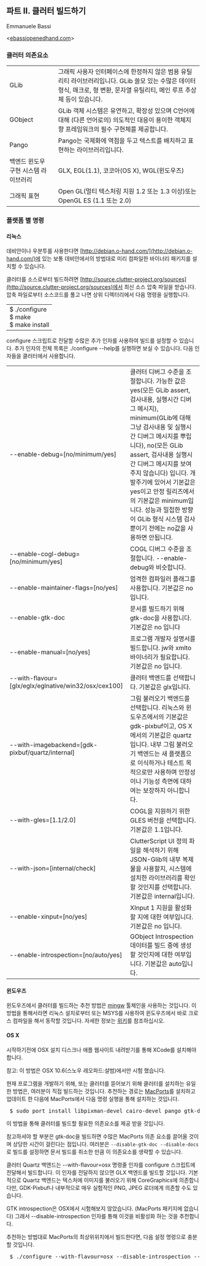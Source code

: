 ## 파트 II. 클러터 빌드하기 ##

Emmanuele Bassi

 &lt;[ebassiopenedhand.com](http://ebassiopenedhand.com)&gt;

### 클러터 의존요소 ###

<table border="0">
	<tr><td> GLib                 </td><td> 그래픽 사용자 인터페이스에 한정하지 않은 범용 유틸리티 라이브러리입니다. GLib 쓸모 있는 수많은 데이터 형식, 매크로, 형 변환, 문자열 유틸리티, 메인 루프 추상체 등이 있습니다. </td></tr>
	<tr><td> GObject              </td><td> GLib 객체 시스템은 유연하고, 확장성 있으며 C언어에 대해 (다른 언어로의) 의도적인 대응이 용이한 객체지향 프레임워크의 필수 구현체를 제공합니다.                    </td></tr>
	<tr><td> Pango                </td><td> Pango는 국제화에 역점을 두고 텍스트를 배치하고 표현하는 라이브러리입니다.                                                             </td></tr>
	<tr><td> 백엔드 윈도우 구현 시스템 라이브러리 </td><td> GLX, EGL(1.1), 코코아(OS X), WGL(윈도우즈)                                                                     </td></tr>
	<tr><td> 그래픽 표현               </td><td> Open GL(멀티 텍스처링 지원 1.2 또는 1.3 이상)또는 OpenGL ES (1.1 또는 2.0)                                            </td></tr>
</table>

### 플랫폼 별 명령 ###

#### 리눅스 ####

데비안이나 우분투를 사용한다면 [http://debian.o-hand.com/](http://debian.o-hand.com/)에 있는 보통 데비안에서의 방법대로 미리 컴파일한 바이너리 패키지를 설치할 수 있습니다.

클러터를 소스로부터 빌드하려면 [http://source.clutter-project.org/sources](http://source.clutter-project.org/sources)에서 최신 소스 압축 파일을 받습니다. 압축 파일로부터 소스코드를 풀고 나면 상위 디렉터리에서 다음 명령을 실행합니다.

<table border="0">
<tr><td>$ ./configure<br/>
 $ make<br/>
 $ make install</td></tr>
 </table>


configure 스크립트로 전달할 수많은 추가 인자를 사용하여 빌드를 설정할 수 있습니다. 추가 인자의 전체 목록은 ./configure --help를 실행하면 보실 수 있습니다. 다음 인자들을 클러터에서 사용합니다.


<table border="0">
	<tr><td> --enable-debug=[no/minimum/yes]                      </td><td> 클러터 디버그 수준을 조절합니다. 가능한 값은 yes(모든 GLib assert, 검사내용, 실행시간 디버그 메시지), minimum(GLib에 대해 그냥 검사내용 및 실행시간 디버그 메시지를 뿌립니다), no(모든 GLib assert, 검사내용 실행시간 디버그 메시지를 보여주지 않습니다) 입니다. 개발주기에 있어서 기본값은 yes이고 안정 릴리즈에서의 기본값은 minimum입니다. 성능과 밀접한 방향이 GLib 형식 시스템 검사 뿐이기 전에는 no값을 사용하면 안됩니다. </td></tr>
	<tr><td> --enable-cogl-debug=[no/minimum/yes]                 </td><td> COGL 디버그 수준을 조절합니다. --enable-debug와 비슷합니다.                                                                                                                                                                                                                                  </td></tr>
	<tr><td> --enable-maintainer-flags=[no/yes]                   </td><td> 엄격한 컴파일러 플래그를 사용합니다. 기본값은 no 입니다.                                                                                                                                                                                                                                           </td></tr>
	<tr><td> --enable-gtk-doc                                     </td><td> 문서를 빌드하기 위해 gtk-doc을 사용합니다. 기본값은 no 입니다                                                                                                                                                                                                                                     </td></tr>
	<tr><td> --enable-manual=[no/yes]                             </td><td> 프로그램 개발자 설명서를 빌드합니다. jw와 xmlto 바이너리가 필요합니다. 기본값은 no 입니다.                                                                                                                                                                                                                    </td></tr>
	<tr><td> --with-flavour=[glx/eglx/eglnative/win32/osx/cex100] </td><td> 클러터 백엔드를 선택합니다. 기본값은 glx입니다.                                                                                                                                                                                                                                                </td></tr>
	<tr><td> --with-imagebackend=[gdk-pixbuf/quartz/internal]     </td><td> 그림 불러오기 백엔드를 선택합니다. 리눅스와 윈도우즈에서의 기본값은 gdk-pixbuf이고, OS X에서의 기본값은 quartz입니다. 내부 그림 불러오기 백엔드는 새 플랫폼으로 이식하거나 테스트 목적으로만 사용하며 안정성이나 기능성 측면에 대하여는 보장하지 아니합니다. </td></tr>
	<tr><td> --with-gles=[1.1/2.0]                                </td><td> COGL을 지원하기 위한 GLES 버전을 선택합니다. 기본값은 1.1입니다. </td></tr>
	<tr><td>--with-json=[internal/check]</td><td>ClutterScript UI 정의 파일을 해석하기 위해 JSON-Glib의 내부 복제물을 사용할지, 시스템에 설치한 라이브러리를 확인할 것인지를 선택합니다. 기본값은 internal입니다.</td></tr>
	<tr><td>--enable-xinput=[no/yes]</td><td>XInput 1 지원을 활성화할 지에 대한 여부입니다. 기본값은 no 입니다.</td></tr>
	<tr><td>--enable-introspection=[no/auto/yes]</td><td>GObject Introspection 데이터를 빌드 중에 생성할 것인지에 대한 여부입니다. 기본값은 auto입니다.</td></tr>
</table>


#### 윈도우즈 ####

윈도우즈에서 클러터를 빌드하는 추천 방법은 [mingw](http://www.mingw.org/) 툴체인을 사용하는 것입니다. 이 방법을 통해서라면 리눅스 설치로부터 또는 MSYS를 사용하여 윈도우즈에서 바로 크로스 컴파일을 해서 동작할 것입니다. 자세한 정보는 [위키](http://wiki.clutter-project.org/wiki/BuildingClutterOnWindows)를 참조하십시오.

#### OS X ####

시작하기전에 OSX 설치 디스크나 애플 웹사이트 내려받기를 통해 XCode를 설치해야 합니다.

참고: 이 방법은 OSX 10.6(스노우 레오파드:설범)에서만 시험 했습니다.

현재 프로그램을 개발하기 위해, 또는 클러터를 뜯어보기 위해 클러터를 설치하는 유일한 방법은, 여러분이 직접 빌드하는 것입니다. 추천하는 경로는 [MacPorts](http://www.macports.org/)를 설치하고 업데이트 한 다음에 MacPorts에서 다음 명령 실행을 통해 설치하는 것입니다.

<pre> $ sudo port install libpixman-devel cairo-devel pango gtk-doc
</pre>

이 방법을 통해 클러터를 빌드할 필요한 의존요소를 제공 받을 것입니다.

참고하셔야 할 부분은 gtk-doc을 빌드하면 수많은 MacPorts 의존 요소를 끌어올 것이며 상당한 시간이 걸린다는 점입니다. 여러분은 `--disable-gtk-doc --disable-docs` 로 빌드를 설정하면 문서 빌드를 취소한 만큼 이 의존요소를 생략할 수 있습니다.

클러터 Quartz 백엔드는 --with-flavour=osx 명령줄 인자를 configure 스크립트에 전달해서 빌드합니다. 이 인자를 전달하지 않으면 GLX 백엔드를 빌드할 것입니다. 기본적으로 Quartz 백엔드는 텍스처에 이미지를 불러오기 위해 CoreGraphics에 의존합니다만, GDK-Pixbuf나 내부적으로 매우 실험적인 PNG, JPEG 로더에게 의존할 수도 있습니다.

GTK introspection은 OSX에서 시험해보지 않았습니다. (MacPorts 패키지에 없습니다) 그래서 --disable-introspection 인자를 통해 이것을 비활성화 하는 것을 추천합니다.

추천하는 방법대로 MacPorts의 최상위위치에서 빌드한다면, 다음 설정 명령으로 충분할 것입니다.

<pre> $ ./configure --with-flavour=osx --disable-introspection --prefix=/opt
</pre>
